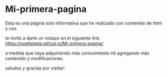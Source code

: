 # Mi-primera-pagina

Esta es una página solo informativa que he realizado con contenido de html y css.

te invito a darle un vistazo en el siguiente link: https://noeltejeda.github.io/Mi-primera-pagina/

a medida que vaya adquiriendo más conocimiento iré agregando más contenido y modificaciones.

saludos y gracias por visitar!
